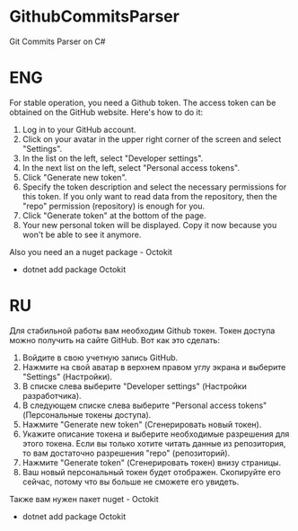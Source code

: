 # GithubCommitsParser
Git Commits Parser on C#

# ENG

For stable operation, you need a Github token.
The access token can be obtained on the GitHub website. Here's how to do it:

1. Log in to your GitHub account.
2. Click on your avatar in the upper right corner of the screen and select "Settings".
3. In the list on the left, select "Developer settings".
4. In the next list on the left, select "Personal access tokens".
5. Click "Generate new token".
6. Specify the token description and select the necessary permissions for this token. If you only want to read data from the repository, then the "repo" permission (repository) is enough for you.
7. Click "Generate token" at the bottom of the page.
8. Your new personal token will be displayed. Copy it now because you won't be able to see it anymore.

Also you need an a nuget package - Octokit
- dotnet add package Octokit

# RU

Для стабильной работы вам необходим Github токен.
Токен доступа можно получить на сайте GitHub. Вот как это сделать:

1. Войдите в свою учетную запись GitHub.
2. Нажмите на свой аватар в верхнем правом углу экрана и выберите "Settings" (Настройки).
3. В списке слева выберите "Developer settings" (Настройки разработчика).
4. В следующем списке слева выберите "Personal access tokens" (Персональные токены доступа).
5. Нажмите "Generate new token" (Сгенерировать новый токен).
6. Укажите описание токена и выберите необходимые разрешения для этого токена. Если вы только хотите читать данные из репозитория, то вам достаточно разрешения "repo" (репозиторий).
7. Нажмите "Generate token" (Сгенерировать токен) внизу страницы.
8. Ваш новый персональный токен будет отображен. Скопируйте его сейчас, потому что вы больше не сможете его увидеть.

Также вам нужен пакет nuget - Octokit
- dotnet add package Octokit
